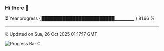 ### Hi there 👋

⏳ Year progress { ████████████████████████▁▁▁▁▁▁ } 81.66 %

---

⏰ Updated on Sun, 26 Oct 2025 01:17:17 GMT

![Progress Bar CI](https://github.com/liununu/liununu/workflows/Progress%20Bar%20CI/badge.svg)
